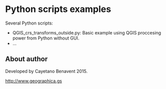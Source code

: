 # Python scripts examples
Several Python scripts:
- QGIS_crs_transforms_outside.py: Basic example using QGIS proccesing power from Python without GUI.
- ...

## About author
Developed by Cayetano Benavent 2015.

http://www.geographica.gs
